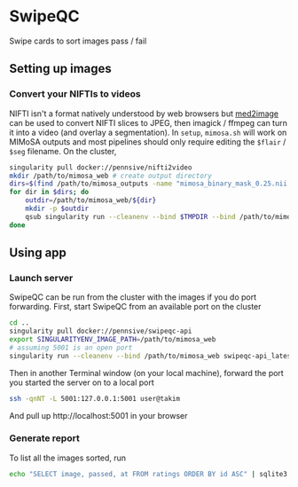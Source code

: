 # SwipeQC

Swipe cards to sort images pass / fail

## Setting up images
### Convert your NIFTIs to videos
NIFTI isn't a format natively understood by web browsers but [med2image](https://github.com/FNNDSC/med2image) can be used to convert NIFTI slices to JPEG, then imagick / ffmpeg can turn it into a video (and overlay a segmentation). In `setup`, `mimosa.sh` will work on MIMoSA outputs and most pipelines should only require editing the `$flair` / `$seg` filename. On the cluster,
```sh
singularity pull docker://pennsive/nifti2video
mkdir /path/to/mimosa_web # create output directory
dirs=$(find /path/to/mimosa_outputs -name "mimosa_binary_mask_0.25.nii.gz" | xargs dirname) # find sub/session dirs to process
for dir in $dirs; do
    outdir=/path/to/mimosa_web/${dir}
    mkdir -p $outdir
    qsub singularity run --cleanenv --bind $TMPDIR --bind /path/to/mimosa_web --bind /path/to/mimosa_outputs nifti2video_latest.sif $dir $outdir
done
```

## Using app
### Launch server
SwipeQC can be run from the cluster with the images if you do port forwarding. First, start SwipeQC from an available port on the cluster
```sh
cd ..
singularity pull docker://pennsive/swipeqc-api
export SINGULARITYENV_IMAGE_PATH=/path/to/mimosa_web
# assuming 5001 is an open port
singularity run --cleanenv --bind /path/to/mimosa_web swipeqc-api_latest.sif --port=5001 # this command starts the server; it is meant to hang
```
Then in another Terminal window (on your local machine), forward the port you started the server on to a local port
```sh
ssh -qnNT -L 5001:127.0.0.1:5001 user@takim
```
And pull up http://localhost:5001 in your browser

### Generate report
To list all the images sorted, run
```sh
echo "SELECT image, passed, at FROM ratings ORDER BY id ASC" | sqlite3 db.sqlite
```
